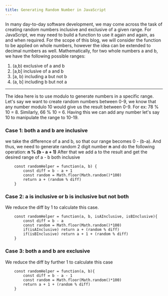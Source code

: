 ```yaml
---
title: Generating Random Number in JavaScript
---
```


In many day-to-day software development, we may come across the task of creating random numbers inclusive and exclusive of a given range. For JavaScript, we may need to build a function to use it again and again, as and when required.
For the scope of this blog, we will consider the function to be applied on whole numbers, however the idea can be extended to decimal numbers as well.
Mathematically, for two whole numbers a and b, we have the following possible ranges:
1. (a,b)  exclusive of a and b
2. [a,b]  inclusive of a and b
3. [a, b) including a but not b
4. (a, b] including b but not a

***

The idea here is to use modulo to generate numbers in a specific range. Let's say we want to create random numbers between 0-9, we know that any number modulo 10 would give us the result between 0-9. For ex: 78 % 10 = 8. Similarly, 66 % 10 = 6.
Having this we can add any number let's say 10 to manipulate the range to 10-19.

### Case 1: both a and b are inclusive
we take the difference of a and b, so that our range becomes 0 - (b-a). And thus, we need to generate random 2 digit number **n** and do the following operation:
**n % (b - a + 1)** 
After that we add a to the result and get the desired range of a - b both inclusive

```
    const randomHelper = function(a, b) {
        const diff = b - a + 1
        const random = Math.floor(Math.random()*100)
        return a + (random % diff)
    }
```
### Case 2: a is inclusive or b is inclusive but not both
We reduce the diff by 1 to calculate this case.
```
    const randomHelper = function(a, b, isAInclusive, isBInclusive){
        const diff = b - a
        const random = Math.floor(Math.random()*100)
        if(isAInclusive) return a + (random % diff)
        if(isBInclusive) return a + 1 + (random % diff)
    }
```

### Case 3: both a and b are exclusive
We reduce the diff by further 1 to calculate this case
```
    const randomHelper = function(a, b){
        const diff = b - a - 1
        const random = Math.floor(Math.random()*100)
        return a + 1 + (random % diff)
    }
```

